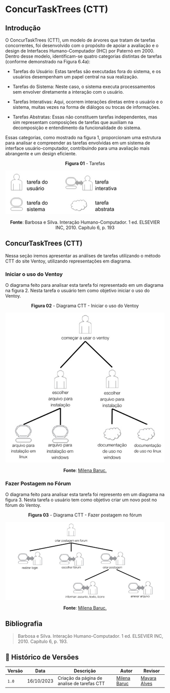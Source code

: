 # ConcurTaskTrees (CTT)

## Introdução
O ConcurTaskTrees (CTT), um modelo de árvores que tratam de tarefas concorrentes, foi desenvolvido com o propósito de apoiar a avaliação e o design de Interfaces Humano-Computador (IHC) por Paternò em 2000. Dentro desse modelo, identificam-se quatro categorias distintas de tarefas (conforme demonstrado na Figura 6.4a):

- Tarefas do Usuário: Estas tarefas são executadas fora do sistema, e os usuários desempenham um papel central na sua realização.

- Tarefas do Sistema: Neste caso, o sistema executa processamentos sem envolver diretamente a interação com o usuário.

- Tarefas Interativas: Aqui, ocorrem interações diretas entre o usuário e o sistema, muitas vezes na forma de diálogos ou trocas de informações.

- Tarefas Abstratas: Essas não constituem tarefas independentes, mas sim representam composições de tarefas que auxiliam na decomposição e entendimento da funcionalidade do sistema.

Essas categorias, como mostrado na figura 1, proporcionam uma estrutura para analisar e compreender as tarefas envolvidas em um sistema de interface usuário-computador, contribuindo para uma avaliação mais abrangente e um design eficiente.

<p align="center"><b>Figura 01</b> - Tarefas</p>

![HTA uso do ventoy](../../assets/Tarefas.jpeg)
<p align="center"><b>Fonte</b>: Barbosa e Silva. Interação Humano-Computador. 1 ed.  ELSEVIER INC, 2010.  Capítulo 6, p. 193</p>

## ConcurTaskTrees (CTT)
Nessa seção iremos apresentar as análises de tarefas utilizando o método CTT do site Ventoy, utilizando representações em diagrama.

### Iniciar o uso do Ventoy
O diagrama feito para analisar esta tarefa foi representado em um diagrama na figura 2. Nesta tarefa o usuário tem como objetivo iniciar o uso do Ventoy.

<p align="center"><b>Figura 02</b> - Diagrama CTT - Iniciar o uso do Ventoy</p>

![HTA uso do ventoy](../../assets/IniciarUso.jpeg)

<p align="center"><b>Fonte</b>:  <a href="https://github.com/MilenaBaruc">Milena Baruc.</a></p>

### Fazer Postagem no Fórum
O diagrama feito para analisar esta tarefa foi represento em um diagrama na figura 3. Nesta tarefa o usuário tem como objetivo criar um novo post no fórum do Ventoy.

<p align="center"><b>Figura 03</b> - Diagrama CTT - Fazer postagem no fórum</p>

![HTA uso do ventoy](../../assets/Postagem.jpeg)

<p align="center"><b>Fonte</b>:  <a href="https://github.com/MilenaBaruc">Milena Baruc.</a></p>

## Bibliografia
>Barbosa e Silva. Interação Humano-Computador. 1 ed.  ELSEVIER INC, 2010.  Capítulo 6, p. 193.


## 📑 Histórico de Versões
| **Versão**   |   **Data**   | **Descrição** | **Autor** | **Revisor** |
|--------|---------|-----------|--------|---------|
|`1.0`| 16/10/2023 | Criação da página de analise de tarefas CTT | [Milena Baruc](https://github.com/MilenaBaruc)| [Mayara Alves](https://github.com/Mayara-tech)|
